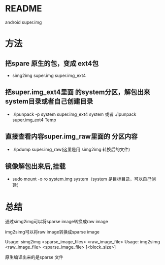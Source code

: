 # README

android super.img

# 方法

## 把spare 原生的包，变成 ext4包

* simg2img super.img super.img_ext4

## 把super.img_ext4里面 的system分区，解包出来system目录或者自己创建目录

* ./lpunpack -p system super.img_ext4 system  或者 ./lpunpack super.img_ext4 Temp

## 直接查看内容super.img_raw里面的 分区内容

* ./lpdump super.img_raw(这里是用 simg2img 转换后的文件)

## 镜像解包出来后,挂载

* sudo mount -o ro system.img system（system 是目标目录，可以自己创建）

# 总结

通过simg2img可以将sparse image转换成raw image

img2simg可以将raw image转换成sparse image

Usage: simg2img <sparse_image_files> <raw_image_file> Usage: img2simg <raw_image_file> <sparse_image_file> [<block_size>]

原生编译出来的是sparse 文件
